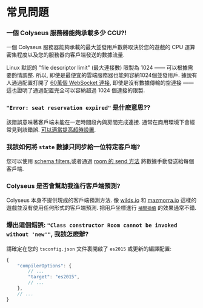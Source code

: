 # 常見問題

### 一個 Colyseus 服務器能夠承載多少 CCU?!

一個 Colyseus 服務器能夠承載的最大並發用戶數將取決於您的遊戲的 CPU 運算密集程度以及您的服務器向客戶端發送的數據流量.

Linux 默認的 "file descriptor limit" (最大連接數) 限製為 1024 —— 可以根據需要酌情調整. 所以, 即使是最便宜的雲端服務器也能夠容納1024個並發用戶. 據說有人通過配置打開了 [60萬個 WebSocket 連接](https://blog.jayway.com/2015/04/13/600k-concurrent-websocket-connections-on-aws-using-node-js/), 即使是沒有數據傳輸的空連接 —— 這也證明了通過配置完全可以容納超過 1024 個連接的限製.

### `"Error: seat reservation expired"` 是什麽意思??

該錯誤意味著客戶端未能在一定時間段內與房間完成連接. 通常在商用環境下會經常見到該錯誤. [可以適當提高超時設置](/server/room/#setseatreservationtime-seconds).

### 我該如何將 `state` 數據只同步給一位特定客戶端?

您可以使用 [schema filters](/state/schema/#filtering-data-per-client),或者通過 [room 的 send 方法](/server/client/#sendtype-message) 將數據手動發送給每個客戶端.

### Colyseus 是否會幫助我進行客戶端預測?

Colyseus 本身不提供現成的客戶端預測方法. 像 [wilds.io](http://wilds.io/) 和 [mazmorra.io](https://mazmorra.io/) 這樣的遊戲並沒有使用任何形式的客戶端預測. 把用戶坐標進行 [`補間插值`](http://gamestd.io/mathf/globals.html#lerp) 的效果通常不錯.

### 爆出這個錯誤: `"Class constructor Room cannot be invoked without 'new'"`, 我該怎麽辦?

請確定在您的 `tsconfig.json` 文件裏開啟了 `es2015` 或更新的編譯配置:

```javascript
{
    "compilerOptions": {
        // ...
        "target": "es2015",
        // ...
    },
    // ...
}
```
